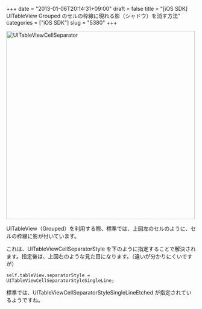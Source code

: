 +++
date = "2013-01-06T20:14:31+09:00"
draft = false
title = "[iOS SDK] UITableView Grouped のセルの枠線に現れる影（シャドウ）を消す方法"
categories = ["iOS SDK"]
slug = "5380"
+++

<img class="align-center" src="/images/2013/01/UITableViewCellSeparator.png" alt="UITableViewCellSeparator" title="UITableViewCellSeparator.png" border="0" width="500" />

UITableView（Grouped）を利用する際、標準では、上図左のセルのように、セルの枠線に影が付いています。

これは、UITableViewCellSeparatorStyle を下のように指定することで解決されます。指定後は、上図右のような見た目になります。（違いが分かりにくいですが）

<pre><code>self.tableView.separatorStyle = UITableViewCellSeparatorStyleSingleLine;
</code></pre>

標準では、UITableViewCellSeparatorStyleSingleLineEtched が指定されているようですね。
